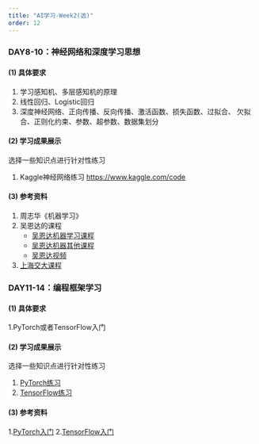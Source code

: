 ```yaml
---
title: "AI学习-Week2(选)"
order: 12
---
```



### DAY8-10：神经网络和深度学习思想

#### (1) 具体要求

1. 学习感知机、多层感知机的原理
2. 线性回归、Logistic回归
3. 深度神经网络、正向传播、反向传播、激活函数、损失函数、过拟合、
欠拟合、正则化约束、参数、超参数、数据集划分

#### (2) 学习成果展示

选择一些知识点进行针对性练习
1. Kaggle神经网络练习 https://www.kaggle.com/code

#### (3) 参考资料

1. 周志华《机器学习》
2. 吴恩达的课程
    - [吴恩达机器学习课程](https://study.163.com/course/introduction/1210076550.htm)
    - [吴恩达机器其他课程](https://wangkewujie.com/%E5%90%B4%E6%81%A9%E8%BE%BEai%E5%AD%A6%E4%B9%A0%E8%AF%BE%E7%A8%8B%E5%A4%A7%E5%85%A8/)
    - [吴恩达视频](https://www.bilibili.com/video/BV19B4y1W76i/)
3. [上海交大课程](https://space.bilibili.com/95975441/channel/seriesdetail?sid=1586092)


### DAY11-14：编程框架学习

#### (1) 具体要求
1.PyTorch或者TensorFlow入门

#### (2) 学习成果展示
选择一些知识点进行针对性练习
1. [PyTorch练习](https://github.com/pytorch/tutorials)
2. [TensorFlow练习](https://github.com/tensorflow/models)


#### (3) 参考资料

1.[PyTorch入门](https://www.bilibili.com/video/BV1hE411t7RN/?from=search&seid=1911856662818066104&spm_id_from=333.337.0.0)
2.[TensorFlow入门](https://tensorflow.google.cn/tutorials?hl=zh-cn)
